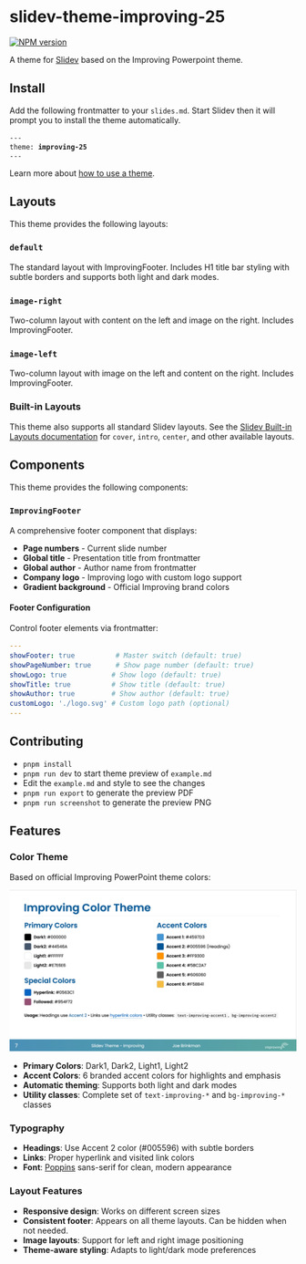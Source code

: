 # slidev-theme-improving-25

[![NPM version](https://img.shields.io/npm/v/slidev-theme-improving-25?color=3AB9D4&label=)](https://www.npmjs.com/package/slidev-theme-improving-25)

A theme for [Slidev](https://github.com/slidevjs/slidev) based on the Improving Powerpoint theme.

<!--
  Learn more about how to write a theme:
  https://sli.dev/guide/write-theme.html
--->

<!--
  run `npm run dev` to check out the slides for more details of how to start writing a theme
-->

<!--
  Put some screenshots here to demonstrate your theme

  Live demo: [...]
-->

## Install

Add the following frontmatter to your `slides.md`. Start Slidev then it will prompt you to install the theme automatically.

<pre><code>---
theme: <b>improving-25</b>
---</code></pre>

Learn more about [how to use a theme](https://sli.dev/guide/theme-addon#use-theme).

## Layouts

This theme provides the following layouts:

### `default`
The standard layout with ImprovingFooter. Includes H1 title bar styling with subtle borders and supports both light and dark modes.

### `image-right`
Two-column layout with content on the left and image on the right. Includes ImprovingFooter.

### `image-left`
Two-column layout with image on the left and content on the right. Includes ImprovingFooter.

### Built-in Layouts
This theme also supports all standard Slidev layouts. See the [Slidev Built-in Layouts documentation](https://sli.dev/builtin/layouts) for `cover`, `intro`, `center`, and other available layouts.

## Components

This theme provides the following components:

### `ImprovingFooter`
A comprehensive footer component that displays:

- **Page numbers** - Current slide number
- **Global title** - Presentation title from frontmatter
- **Global author** - Author name from frontmatter  
- **Company logo** - Improving logo with custom logo support
- **Gradient background** - Official Improving brand colors

#### Footer Configuration
Control footer elements via frontmatter:

```yaml
---
showFooter: true          # Master switch (default: true)
showPageNumber: true      # Show page number (default: true)
showLogo: true           # Show logo (default: true)
showTitle: true          # Show title (default: true)
showAuthor: true         # Show author (default: true)
customLogo: './logo.svg' # Custom logo path (optional)
---
```

## Contributing

- `pnpm install`
- `pnpm run dev` to start theme preview of `example.md`
- Edit the `example.md` and style to see the changes
- `pnpm run export` to generate the preview PDF
- `pnpm run screenshot` to generate the preview PNG

## Features

### Color Theme
Based on official Improving PowerPoint theme colors:

![Color Theme](assets/slides/6.png)

- **Primary Colors**: Dark1, Dark2, Light1, Light2
- **Accent Colors**: 6 branded accent colors for highlights and emphasis
- **Automatic theming**: Supports both light and dark modes
- **Utility classes**: Complete set of `text-improving-*` and `bg-improving-*` classes

### Typography

- **Headings**: Use Accent 2 color (#005596) with subtle borders
- **Links**: Proper hyperlink and visited link colors
- **Font**: [Poppins](https://fonts.google.com/specimen/Poppins) sans-serif for clean, modern appearance

### Layout Features

- **Responsive design**: Works on different screen sizes
- **Consistent footer**: Appears on all theme layouts. Can be hidden when not needed.
- **Image layouts**: Support for left and right image positioning
- **Theme-aware styling**: Adapts to light/dark mode preferences
